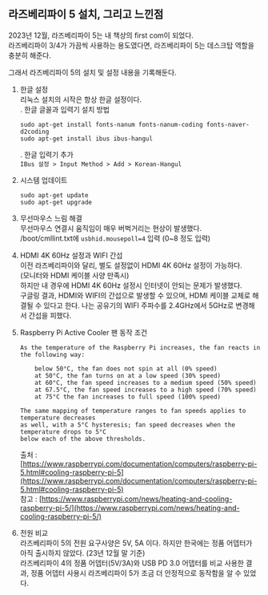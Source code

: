 ## 라즈베리파이 5 설치, 그리고 느낀점

2023년 12월, 라즈베리파이 5는 내 책상의 first com이 되었다.  
라즈베리파이 3/4가 가끔씩 사용하는 용도였다면, 라즈베리파이 5는 데스크탑 역할을 충분히 해준다.

그래서 라즈베리파이 5의 설치 및 설정 내용을 기록해둔다.

1. 한글 설정  
  리눅스 설치의 시작은 항상 한글 설정이다.  
   . 한글 글꼴과 입력기 설치 방법  
    ```
    sudo apt-get install fonts-nanum fonts-nanum-coding fonts-naver-d2coding
    sudo apt-get install ibus ibus-hangul
    ```
   . 한글 입력기 추가  
    `IBus 설정 > Input Method > Add > Korean-Hangul`

2. 시스템 업데이트
    ```
    sudo apt-get update
    sudo apt-get upgrade
    ```

3. 무선마우스 느림 해결  
   무선마우스 연결시 움직임이 매우 버벅거리는 현상이 발생했다.  
   /boot/cmllint.txt에 `usbhid.mousepoll=4` 입력 (0~8 정도 입력)

4. HDMI 4K 60Hz 설정과 WIFI 간섭  
   이전 라즈베리파이와 달리, 별도 설정없이 HDMI 4K 60Hz 설정이 가능하다.  
   (모니터와 HDMI 케이블 사양 만족시)  
   하지만 내 경우에 HDMI 4K 60Hz 설정시 인터넷이 안되는 문제가 발생했다.  
   구글링 결과, HDMI와 WIFI의 간섭으로 발생할 수 있으며, HDMI 케이블 교체로 해결될 수 있다고 한다.
   나는 공유기의 WIFI 주파수를 2.4GHz에서 5GHz로 변경해서 간섭을 피했다.

5. Raspberry Pi Active Cooler 팬 동작 조건  
    ```
    As the temperature of the Raspberry Pi increases, the fan reacts in the following way:

        below 50°C, the fan does not spin at all (0% speed)
        at 50°C, the fan turns on at a low speed (30% speed)
        at 60°C, the fan speed increases to a medium speed (50% speed)
        at 67.5°C, the fan speed increases to a high speed (70% speed)
        at 75°C the fan increases to full speed (100% speed)

    The same mapping of temperature ranges to fan speeds applies to temperature decreases 
    as well, with a 5°C hysteresis; fan speed decreases when the temperature drops to 5°C
    below each of the above thresholds.
    ```
    출처 : [https://www.raspberrypi.com/documentation/computers/raspberry-pi-5.html#cooling-raspberry-pi-5](https://www.raspberrypi.com/documentation/computers/raspberry-pi-5.html#cooling-raspberry-pi-5)  
    참고 : [https://www.raspberrypi.com/news/heating-and-cooling-raspberry-pi-5/](https://www.raspberrypi.com/news/heating-and-cooling-raspberry-pi-5/)  

6. 전원 비교  
   라즈베리파이 5의 전원 요구사양은 5V, 5A 이다. 하지만 한국에는 정품 어뎁터가 아직 출시하지 않았다. (23년 12월 말 기준)  
   라즈베리파이 4의 정품 어뎁터(5V/3A)와 USB PD 3.0 어뎁터를 비교 사용한 결과, 정품 어뎁터 사용시 라즈베리파이 5가 조금 더 안정적으로 동작함을 알 수 있었다.



